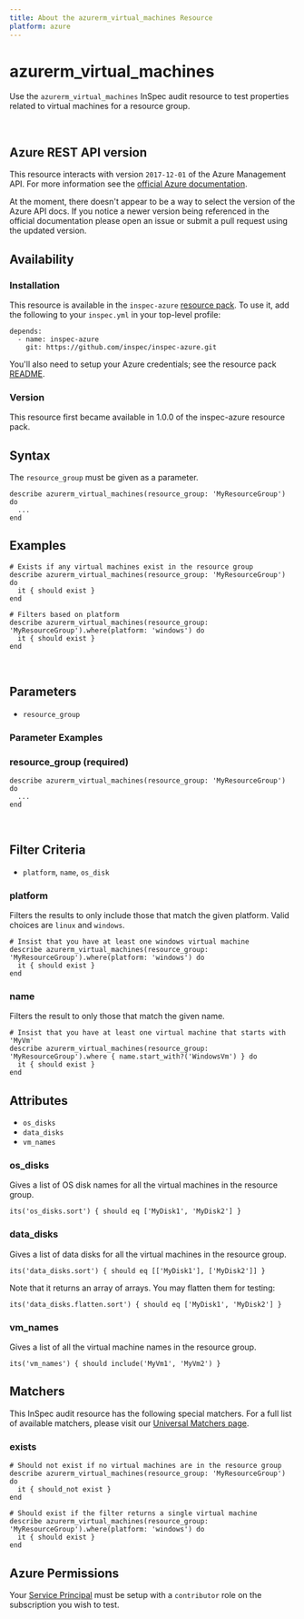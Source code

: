 ```yaml
---
title: About the azurerm_virtual_machines Resource
platform: azure
---
```


# azurerm\_virtual\_machines

Use the `azurerm_virtual_machines` InSpec audit resource to test properties related to
virtual machines for a resource group.

<br />

## Azure REST API version

This resource interacts with version `2017-12-01` of the Azure
Management API. For more information see the [official Azure documentation](https://docs.microsoft.com/en-us/rest/api/compute/virtualmachines/list).

At the moment, there doesn't appear to be a way to select the version of the
Azure API docs. If you notice a newer version being referenced in the official
documentation please open an issue or submit a pull request using the updated
version.

## Availability

### Installation

This resource is available in the `inspec-azure` [resource
pack](https://www.inspec.io/docs/reference/glossary/#resource-pack). To use it, add the
following to your `inspec.yml` in your top-level profile:

    depends:
      - name: inspec-azure
        git: https://github.com/inspec/inspec-azure.git

You'll also need to setup your Azure credentials; see the resource pack
[README](https://github.com/inspec/inspec-azure#inspec-for-azure).

### Version

This resource first became available in 1.0.0 of the inspec-azure resource pack.

## Syntax

The `resource_group` must be given as a parameter.

    describe azurerm_virtual_machines(resource_group: 'MyResourceGroup') do
      ...
    end

## Examples

    # Exists if any virtual machines exist in the resource group
    describe azurerm_virtual_machines(resource_group: 'MyResourceGroup') do
      it { should exist }
    end

    # Filters based on platform
    describe azurerm_virtual_machines(resource_group: 'MyResourceGroup').where(platform: 'windows') do
      it { should exist }
    end

<br />

## Parameters

  - `resource_group`

### Parameter Examples

### resource\_group (required)

    describe azurerm_virtual_machines(resource_group: 'MyResourceGroup') do
      ...
    end

<br />

## Filter Criteria

  - `platform`, `name`, `os_disk`

### platform

Filters the results to only include those that match the given platform. Valid choices are
`linux` and `windows`.

    # Insist that you have at least one windows virtual machine
    describe azurerm_virtual_machines(resource_group: 'MyResourceGroup').where(platform: 'windows') do
      it { should exist }
    end

### name

Filters the result to only those that match the given name.

    # Insist that you have at least one virtual machine that starts with 'MyVm'
    describe azurerm_virtual_machines(resource_group: 'MyResourceGroup').where { name.start_with?('WindowsVm') } do
      it { should exist }
    end

## Attributes

  - `os_disks`
  - `data_disks`
  - `vm_names`

### os\_disks

Gives a list of OS disk names for all the virtual machines in the resource group.

    its('os_disks.sort') { should eq ['MyDisk1', 'MyDisk2'] }

### data\_disks

Gives a list of data disks for all the virtual machines in the resource group.

    its('data_disks.sort') { should eq [['MyDisk1'], ['MyDisk2']] }

Note that it returns an array of arrays. You may flatten them for testing:

    its('data_disks.flatten.sort') { should eq ['MyDisk1', 'MyDisk2'] }

### vm\_names

Gives a list of all the virtual machine names in the resource group.

    its('vm_names') { should include('MyVm1', 'MyVm2') }

## Matchers

This InSpec audit resource has the following special matchers. For a full list of
available matchers, please visit our [Universal Matchers
page](https://www.inspec.io/docs/reference/matchers/).

### exists

    # Should not exist if no virtual machines are in the resource group
    describe azurerm_virtual_machines(resource_group: 'MyResourceGroup') do
      it { should_not exist }
    end

    # Should exist if the filter returns a single virtual machine
    describe azurerm_virtual_machines(resource_group: 'MyResourceGroup').where(platform: 'windows') do
      it { should exist }
    end

## Azure Permissions

Your [Service
Principal](https://docs.microsoft.com/en-us/azure/azure-resource-manager/resource-group-create-service-principal-portal)
must be setup with a `contributor` role on the subscription you wish to test.
